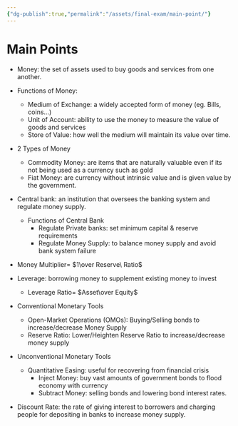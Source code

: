 ```yaml
---
{"dg-publish":true,"permalink":"/assets/final-exam/main-point/"}
---
```


# Main Points

- Money: the set of assets used to buy goods and services from one another.
- Functions of Money:
    - Medium of Exchange: a widely accepted form of money (eg. Bills, coins...)
    - Unit of Account: ability to use the money to measure the value of goods and services
    - Store of Value: how well the medium will maintain its value over time.
- 2 Types of Money
    - Commodity Money: are items that are naturally valuable even if its not being used as a currency such as gold
    - Fiat Money: are currency without intrinsic value and is given value by the government.
- Central bank: an institution that oversees the banking system and regulate money supply.
    - Functions of Central Bank
        - Regulate Private banks: set minimum capital & reserve requirements
        - Regulate Money Supply: to balance money supply and avoid bank system failure
- Money Multiplier= $1\over Reserve\ Ratio$
- Leverage: borrowing money to supplement existing money to invest
    - Leverage Ratio= $Asset\over Equity$
- Conventional Monetary Tools
    - Open-Market Operations (OMOs): Buying/Selling bonds to increase/decrease Money Supply
    - Reserve Ratio: Lower/Heighten Reserve Ratio to increase/decrease money supply
    
- Unconventional Monetary Tools
    - Quantitative Easing: useful for recovering from financial crisis
        - Inject Money: buy vast amounts of government bonds to flood economy with currency
        - Subtract Money: selling bonds and lowering bond interest rates.
- Discount Rate: the rate of giving interest to borrowers and charging people for depositing in banks to increase money supply.